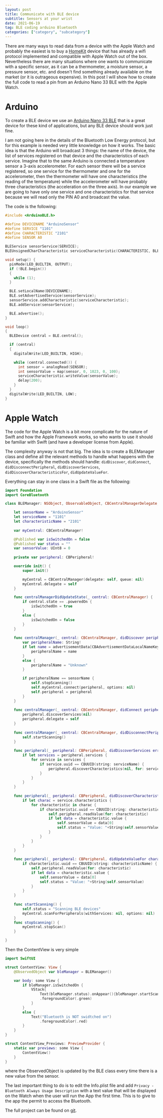 ```yaml
---
layout: post
title: Communicate with BLE device
subtitle: Sensors at your wrist
date: 2021-06-19
tag: BLE coding arduino Bluetooth
categories: ["category", "subcategory"]
---
```


There are many ways to read data from a device with the Apple Watch and probably the easiest is to buy a [HomeKit](https://awa.scumm.it/posts/category/subcategory/2021/01/02/HomeKit/ ) device that has already a wifi protocol implemented and compatible with Apple Watch out of the box. Nevertheless there are many situations where one wants to communicate with a specific sensor, as it can be a thermometer, a moisture sensor, a pressure sensor, etc. and doesn't find something already available on the market (or it is outrageous expensive). In this post I will show how to create the full code to read a pin from an Arduino Nano 33 BLE with the Apple Watch.

# Arduino

To create a BLE device we use an [Arduino Nano 33 BLE](https://store.arduino.cc/arduino-nano-33-ble-sense ) that is a great device for these kind of applications, but any BLE device should work just fine.

I am not going here in the details of the Bluetooth Low Energy protocol, but for this example is needed very little knowledge on how it works. The basic idea is that the Arduino will broadcast 3 things: the name of the device, the list of services registered on that device and the characteristics of each service. Imagine that to the same Arduino is connected a temperature sensor a 3-axis accelerometer. For each sensor there will be a service registered, so one service for the thermometer and one for the accelerometer, then the thermometer will have one characteristics (the reading of the temperature) while the accelerometer will have probably three characteristics (the acceleration on the three axis).
In our example we are going to have only one service and one characteristics for that service because we will read only the PIN A0 and broadcast the value.

The code is the following:

```c
#include <ArduinoBLE.h>

#define DEVICENAME "ArduinoSensor"
#define SERVICE "1101"
#define CHARACTERISTIC "2101"
#define SENSOR A0

BLEService sensorService(SERVICE);
BLEUnsignedCharCharacteristic serviceCharacteristic(CHARACTERISTIC, BLERead | BLENotify);

void setup() {  
  pinMode(LED_BUILTIN, OUTPUT);
  if (!BLE.begin()) 
  {
    while (1);
  }

  BLE.setLocalName(DEVICENAME);
  BLE.setAdvertisedService(sensorService);
  sensorService.addCharacteristic(serviceCharacteristic);
  BLE.addService(sensorService);

  BLE.advertise();
}

void loop() 
{
  BLEDevice central = BLE.central();

  if (central) 
  {
    digitalWrite(LED_BUILTIN, HIGH);

    while (central.connected()) {
      int sensor = analogRead(SENSOR);
      int sensorValue = map(sensor, 0, 1023, 0, 100);
      serviceCharacteristic.writeValue(sensorValue);
      delay(200);
    }
  }
  digitalWrite(LED_BUILTIN, LOW);
}
```

# Apple Watch

The code for the Apple Watch is a bit more complicate for the nature of Swift and how the Apple Framework works, so who wants to use it should be familiar with Swift (and have a developer license from Apple).

The complexity anyway is not that big. The idea is to create a BLEManager class and define all the relevant methods to handle what happens with the device, specifically the methods should handle: `didDiscover`, `didConnect`, `didDisconnectPeripheral`, `didDiscoverServices`, `didDiscoverCharacteristicsFor`, `didUpdateValueFor`.

Everything can stay in one class in a Swift file as the following:

```swift
import Foundation
import CoreBluetooth

class BLEManager: NSObject, ObservableObject, CBCentralManagerDelegate, CBPeripheralDelegate {

  	let sensorName = "ArduinoSensor"
    let serviceName = "1101"
    let characteristicName = "2101"
  
    var myCentral: CBCentralManager!

    @Published var isSwitchedOn = false
    @Published var status = ""
    var sensorValue: UInt8 = 0
    
    private var peripheral: CBPeripheral!

    override init() {
        super.init()

        myCentral = CBCentralManager(delegate: self, queue: nil)
        myCentral.delegate = self
    }

    func centralManagerDidUpdateState(_ central: CBCentralManager) {
        if central.state == .poweredOn {
            isSwitchedOn = true
        }
        else {
            isSwitchedOn = false
        }
    }
    
    func centralManager(_ central: CBCentralManager, didDiscover peripheral: CBPeripheral, advertisementData: [String : Any], rssi RSSI: NSNumber) {
        var peripheralName: String!
        if let name = advertisementData[CBAdvertisementDataLocalNameKey] as? String {
            peripheralName = name
        }
        else {
            peripheralName = "Unknown"
        }

        if peripheralName == sensorName {
            self.stopScanning()
            self.myCentral.connect(peripheral, options: nil)
            self.peripheral = peripheral
        }
    }
    
    func centralManager(_ central: CBCentralManager, didConnect peripheral: CBPeripheral) {
        peripheral.discoverServices(nil)
        peripheral.delegate = self
    }
    
    func centralManager(_ central: CBCentralManager, didDisconnectPeripheral: CBPeripheral, error: Error?) {
        self.startScanning()
    }
    
    func peripheral(_ peripheral: CBPeripheral, didDiscoverServices error: Error?) {
        if let services = peripheral.services {
            for service in services {
                if service.uuid == CBUUID(string: serviceName) {
                    peripheral.discoverCharacteristics(nil, for: service)
                }
            }
        }
    }
    
    func peripheral(_ peripheral: CBPeripheral, didDiscoverCharacteristicsFor service: CBService, error: Error?) {
        if let charac = service.characteristics {
            for characteristic in charac {
                if characteristic.uuid == CBUUID(string: characteristicName) {
                    self.peripheral.readValue(for: characteristic)
                    if let data = characteristic.value {
                        self.sensorValue = data[0]
                        self.status = "Value: "+String(self.sensorValue)
                    }
                }
            }
        }
    }
    
    func peripheral(_ peripheral: CBPeripheral, didUpdateValueFor characteristic: CBCharacteristic, error: Error?) {
        if characteristic.uuid == CBUUID(string: characteristicName) {
            self.peripheral.readValue(for: characteristic)
            if let data = characteristic.value {
                self.sensorValue = data[0]
                self.status = "Value: "+String(self.sensorValue)
            }
        }
    }
    
    func startScanning() {
        self.status = "Scanning BLE devices"
        myCentral.scanForPeripherals(withServices: nil, options: nil)
    }
    func stopScanning() {
        myCentral.stopScan()
    }

}
```

Then the ContentView is very simple

```swift
import SwiftUI

struct ContentView: View {
    @ObservedObject var bleManager = BLEManager()

    var body: some View {
        if bleManager.isSwitchedOn {
            VStack{
                Text(bleManager.status).onAppear(){bleManager.startScanning()}
                .foregroundColor(.green)
            }
        }
        else {
            Text("Bluetooth is NOT swidtched on")
                .foregroundColor(.red)
        }
    }
}

struct ContentView_Previews: PreviewProvider {
    static var previews: some View {
        ContentView()
    }
}
```

where the ObservedObject is updated by the BLE class every time there is a new value from the sensor.

The last important thing to do is to edit the Info.plist file and add `Privacy - Bluetooth Always Usage Description` with a text value that will be displayed on the Watch when the user will run the App the first time. This is to give to the app the permit to access the Bluetooth.

The full project can be found on [git](https://github.com/emanuelelaface/Apple-Watch-BLE-Example).
